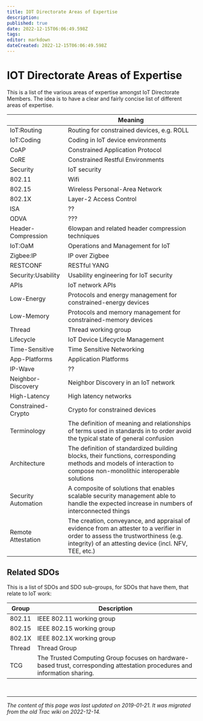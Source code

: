 ```yaml
---
title: IOT Directorate Areas of Expertise
description: 
published: true
date: 2022-12-15T06:06:49.598Z
tags: 
editor: markdown
dateCreated: 2022-12-15T06:06:49.598Z
---
```


# IOT Directorate Areas of Expertise



This is a list of the various areas of expertise amongst IoT Directorate Members. The idea is to have a clear and fairly concise list of different areas of expertise. 

|                     | Meaning                                                                                                                                                                                      |
|---------------------|----------------------------------------------------------------------------------------------------------------------------------------------------------------------------------------------|
| IoT:Routing         | Routing for constrained devices, e.g. ROLL                                                                                                                                                   |
| IoT:Coding          | Coding in IoT device environments                                                                                                                                                            |
| CoAP                | Constrained Application Protocol                                                                                                                                                             |
| CoRE                | Constrained Restful Environments                                                                                                                                                             |
| Security            | IoT security                                                                                                                                                                                 |
| 802.11              | Wifi                                                                                                                                                                                         |
| 802.15              | Wireless Personal-Area Network                                                                                                                                                               |
| 802.1X              | Layer-2 Access Control                                                                                                                                                                       |
| ISA                 | ??                                                                                                                                                                                           |
| ODVA                | ???                                                                                                                                                                                          |
| Header-Compression  | 6lowpan and related header compression techniques                                                                                                                                            |
| IoT:OaM             | Operations and Management for IoT                                                                                                                                                            |
| Zigbee:IP           | IP over Zigbee                                                                                                                                                                               |
| RESTCONF            | RESTful YANG                                                                                                                                                                                 |
| Security:Usability  | Usability engineering for IoT security                                                                                                                                                       |
| APIs                | IoT network APIs                                                                                                                                                                             |
| Low-Energy          | Protocols and energy management for constrained-energy devices                                                                                                                               |
| Low-Memory          | Protocols and memory management for constrained-memory devices                                                                                                                               |
| Thread              | Thread working group                                                                                                                                                                         |
| Lifecycle           | IoT Device Lifecycle Management                                                                                                                                                              |
| Time-Sensitive      | Time Sensitive Networking                                                                                                                                                                    |
| App-Platforms       | Application Platforms                                                                                                                                                                        |
| IP-Wave             | ??                                                                                                                                                                                           |
| Neighbor-Discovery  | Neighbor Discovery in an IoT network                                                                                                                                                         |
| High-Latency        | High latency networks                                                                                                                                                                        |
| Constrained-Crypto  | Crypto for constrained devices                                                                                                                                                               |
| Terminology         | The definition of meaning and relationships of terms used in standards in to order avoid the typical state of general confusion                                                              |
| Architecture        | The definition of standardized  building blocks, their functions, corresponding methods and models of  interaction to compose non-monolithic interoperable solutions                         |
| Security Automation | A composite of solutions  that enables scalable security management able to handle the expected  increase in numbers of interconnected things                                                |
| Remote Attestation  | The creation, conveyance,  and appraisal of evidence from an attester to a verifier in order to  assess the trustworthiness (e.g. integrity) of an attesting device  (incl. NFV, TEE, etc.)  |



## Related SDOs

This is a list of SDOs and SDO sub-groups, for SDOs that have them, that relate to IoT work: 

| Group  | Description                                                                                                                 |
|--------|-----------------------------------------------------------------------------------------------------------------------------|
| 802.11 | IEEE 802.11 working group                                                                                                   |
| 802.15 | IEEE 802.15 working group                                                                                                   |
| 802.1X | IEEE 802.1X working group                                                                                                   |
| Thread | Thread Group                                                                                                                |
| TCG    | The Trusted Computing Group focuses on hardware-based trust, corresponding attestation procedures and information sharing.  |



&nbsp;
&nbsp;
&nbsp;

---

*The content of this page was last updated on 2019-01-21. It was migrated from the old Trac wiki on 2022-12-14.*